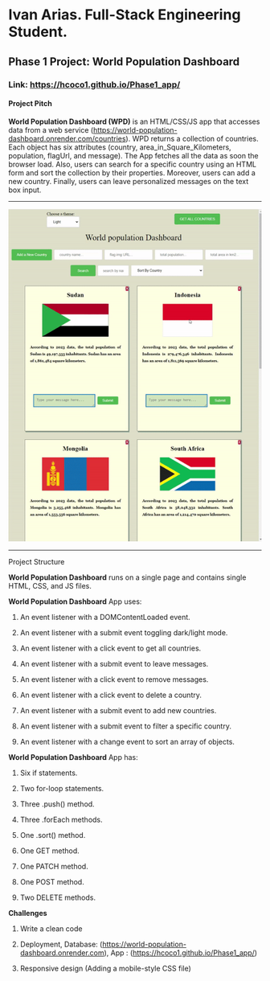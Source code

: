 # Ivan Arias. Full-Stack Engineering Student.

## Phase 1 Project: World Population Dashboard

### Link: https://hcoco1.github.io/Phase1_app/

#### Project Pitch

**World Population Dashboard (WPD)** is an HTML/CSS/JS app that accesses data from a web service (https://world-population-dashboard.onrender.com/countries). WPD returns a collection of countries. Each object has six attributes (country, area_in_Square_Kilometers, population, flagUrl, and message). The App fetches all the data as soon the browser load. Also, users can search for a specific country using an HTML form and sort the collection by their properties.
Moreover, users can add a new country. Finally, users can leave personalized messages on the text box input. 
 
---

![how this app works](https://github.com/hcoco1/Phase1_app/blob/main/phase_1_app.gif?raw=true) 
 
---
Project Structure

**World Population Dashboard** runs on a single page and contains single HTML, CSS, and JS files.



**World Population Dashboard** App uses:

1. An event listener with a DOMContentLoaded event.

2. An event listener with a submit event toggling dark/light mode.

3. An event listener with a click event to get all countries.

4. An event listener with a submit event to leave messages.

5. An event listener with a click event to remove messages.

6. An event listener with a click event to delete a country.

7. An event listener with a submit event to add new countries.

8. An event listener with a submit event to filter a specific country.

9. An event listener with a change event to sort an array of objects.



**World Population Dashboard** App  has:

1. Six if statements.

2. Two for-loop statements. 

3. Three .push() method.

4. Three .forEach methods.

5. One .sort() method.

6. One GET method.

7. One PATCH method.
   
8. One POST method.

9. Two DELETE methods.

**Challenges**

 1. Write a clean code

 2. Deployment, Database: (https://world-population-dashboard.onrender.com), App : (https://hcoco1.github.io/Phase1_app/)
 
 3. Responsive design (Adding a mobile-style CSS file)
   



